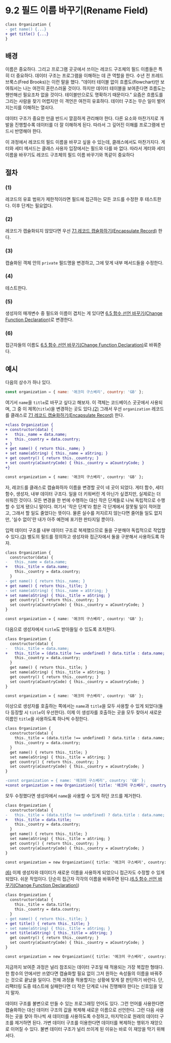 # 9.2 필드 이름 바꾸기(Rename Field)
``` diff
class Organization {
- get name() {...}
+ get title() {...}
}
```
## 배경
이름은 중요하다. 그리고 프로그램 곳곳에서 쓰이는 레코드 구조체의 필드 이름들은 특히 더 중요하다. 데이터 구조는 프로그램을 이해하는 데 큰 역할을 한다. 수년 전 프레드 브룩스(Fred Brooks)는 이런 말을 했다. "데이터 테이블 없이 흐름도(flowchart)만 보여줘서는 나는 여전히 혼란스러울 것이다. 하지만 데이터 테이블을 보여준다면 흐름도는 웬만해선 필요조차 없을 것이다. 테이블만으로도 명확하기 때문이다." 요즘은 흐름도를 그리는 사람을 찾기 어렵지만 이 격언은 여전히 유효하다. 데이터 구조는 무슨 일이 벌어지는지를 이해하는 열쇠다.

데이터 구조가 중요한 만큼 반드시 깔끔하게 관리해야 한다. 다른 요소와 마찬가지로 개발을 진행할수록 데이터를 더 잘 이해하게 된다. 따라서 그 깊어진 이해를 프로그램에 반드시 반영해야 한다.

이 과정에서 레코드의 필드 이름을 바꾸고 싶을 수 있는데, 클래스에서도 마찬가지다. 게터와 세터 메서드는 클래스 사용자 입장에서는 필드와 다를 바 없다. 따라서 게터와 세터 이름을 바꾸기도 레코드 구조체의 필드 이름 바꾸기와 똑같이 중요하다
## 절차
### (1)
레코드의 유효 범위가 제한적이라면 필드에 접근하는 모든 코드를 수정한 후 테스트한다. 이후 단계는 필요없다.
### (2)
레코드가 캡슐화되지 않았다면 우선 [7.1 레코드 캡슐화하기(Encapsulate Record)](https://github.com/wonder13662/refactoring-v2/blob/writing/chapter07/7-1.md) 한다.
### (3)
캡슐화된 객체 안의 `private` 필드명을 변경하고, 그에 맞게 내부 메서드들을 수정한다.
### (4)
테스트한다.
### (5)
생성자의 매개변수 중 필드와 이름이 겹치는 게 있다면 [6.5 함수 선언 바꾸기(Change Function Declaration)](https://github.com/wonder13662/refactoring-v2/blob/writing/chapter06/6-5.md)로 변경한다.
### (6)
접근자들의 이름도 [6.5 함수 선언 바꾸기(Change Function Declaration)](https://github.com/wonder13662/refactoring-v2/blob/writing/chapter06/6-5.md)로 바꿔준다.

## 예시
다음의 상수가 하나 있다.
``` javascript
const organization = { name: '애크미 구스베리', country: 'GB' };
```
여기서 `name`을 `title`로 바꾸고 싶다고 해보자. 이 객체는 코드베이스 곳곳에서 사용되며, 그 중 이 제목(`title`)을 변경하는 곳도 있다.[(2)](https://github.com/wonder13662/refactoring-v2/blob/writing/chapter09/9-2.md#2) 그래서 우선 `organization` 레코드를 클래스로 [7.1 레코드 캡슐화하기(Encapsulate Record)](https://github.com/wonder13662/refactoring-v2/blob/writing/chapter07/7-1.md) 한다.
``` diff
+class Organization {
+ constructor(data) {
+   this._name = data.name;
+   this._country = data.country;
+ }
+ get name() { return this._name; }
+ set name(aString) { this._name = aString; }
+ get country() { return this._country; }
+ set country(aCountryCode) { this._country = aCountryCode; }
+}

const organization = { name: '애크미 구스베리', country: 'GB' };
```
자, 레코드를 클래스로 캡슐화하자 이름을 변경할 곳이 네 곳이 되었다. 게터 함수, 세터 함수, 생성자, 내부 데이터 구조다. 일을 더 키워버린 게 아닌가 싶겠지만, 실제로는 더 쉬워진 것이다. 모든 변경을 한 번에 수행하는 대신 작은 단계들로 나눠 독립적으로 수행할 수 있게 됐으니 말이다. 여기서 '작은 단계'라 함은 각 단계에서 잘못될 일이 적어졌고, 그래서 할 일도 줄었다는 뜻이다. 물론 실수를 저지르지 않는다면 줄어들 일도 없지만, '실수 없이'란 내가 아주 예전에 포기한 판타지일 뿐이다.

입력 데이터 구조를 내부 데이터 구조로 복제했으므로 둘을 구분해야 독립적으로 작업할 수 있다.[(3)](https://github.com/wonder13662/refactoring-v2/blob/writing/chapter09/9-2.md#3) 별도의 필드를 정의하고 생성자와 접근자에서 둘을 구분해서 사용하도록 하자.

``` diff
class Organization {
  constructor(data) {
-   this._name = data.name;
+   this._title = data.name;
    this._country = data.country;
  }
- get name() { return this._name; }
+ get name() { return this._title; }
- set name(aString) { this._name = aString; }
+ set name(aString) { this._title = aString; }
  get country() { return this._country; }
  set country(aCountryCode) { this._country = aCountryCode; }
}

const organization = { name: '애크미 구스베리', country: 'GB' };
```
다음으로 생성자에서 `title`도 받아들일 수 있도록 조치한다.
``` diff
class Organization {
  constructor(data) {
-   this._title = data.name;
+   this._title = (data.title !== undefined) ? data.title : data.name;
    this._country = data.country;
  }
  get name() { return this._title; }
  set name(aString) { this._title = aString; }
  get country() { return this._country; }
  set country(aCountryCode) { this._country = aCountryCode; }
}

const organization = { name: '애크미 구스베리', country: 'GB' };
```
이상으로 생성자를 호출하는 쪽에서는 `name`과 `title`을 모두 사용할 수 있게 되었다(둘 다 등장할 시 `title`이 우선한다). 이제 이 생성자를 호출하는 곳을 모두 찾아서 새로운 이름인 `title`을 사용하도록 하나씩 수정한다.
``` diff
class Organization {
  constructor(data) {
    this._title = (data.title !== undefined) ? data.title : data.name;
    this._country = data.country;
  }
  get name() { return this._title; }
  set name(aString) { this._title = aString; }
  get country() { return this._country; }
  set country(aCountryCode) { this._country = aCountryCode; }
}

-const organization = { name: '애크미 구스베리', country: 'GB' };
+const organization = new Organization({ title: '애크미 구스베리', country: 'GB' });
```
모두 수정했다면 생성자에서 `name`을 사용할 수 있게 하던 코드를 제거한다.
``` diff
class Organization {
  constructor(data) {
-   this._title = (data.title !== undefined) ? data.title : data.name;
+   this._title = data.title;
    this._country = data.country;
  }
  get name() { return this._title; }
  set name(aString) { this._title = aString; }
  get country() { return this._country; }
  set country(aCountryCode) { this._country = aCountryCode; }
}

const organization = new Organization({ title: '애크미 구스베리', country: 'GB' });
```
[(6)](https://github.com/wonder13662/refactoring-v2/blob/writing/chapter09/9-2.md#6) 이제 생성자와 데이터가 새로운 이름을 사용하게 되었으니 접근자도 수정할 수 있게 되었다. 쉬운 작업이다. 단순히 접근자 각각의 이름을 바꿔주면 된다.([6.5 함수 선언 바꾸기(Change Function Declaration)](https://github.com/wonder13662/refactoring-v2/blob/writing/chapter06/6-5.md))
``` diff
class Organization {
  constructor(data) {
    this._title = data.title;
    this._country = data.country;
  }
- get name() { return this._title; }
+ get title() { return this._title; }
- set name(aString) { this._title = aString; }
+ set title(aString) { this._title = aString; }
  get country() { return this._country; }
  set country(aCountryCode) { this._country = aCountryCode; }
}

const organization = new Organization({ title: '애크미 구스베리', country: 'GB' });
```
지금까지 보여준 과정은 널리 참조되는 데이터 구조일 때 적용되는 가장 복잡한 형태다. 한 함수의 안에서만 쓰였다면 캡슐화할 필요 없이 그저 원하는 속성들의 이름을 바꿔주는 것으로 끝났을 일이다. 전체 과정을 적용할지는 상황에 맞게 잘 판단하기 바란다. 단, 리팩터링 도중 테스트에 실패한다면 더 작은 단계로 나눠 진행해야 한다는 신호임을 잊지 말자.

데이터 구조를 불변으로 만들 수 있는 프로그래밍 언어도 있다. 그런 언어를 사용한다면 캡슐화하는 대신 데이터 구조의 값을 복제해 새로운 이름으로 선언한다. 그런 다음 사용하는 곳을 찾아 하나씩 새 데이터를 사용하도록 수정하고, 마지막으로 원래의 데이터 구조를 제거하면 된다. 가변 데이터 구조를 이용한다면 데이터를 복제하는 행위가 재앙으로 이어질 수 있다. 불변 데이터 구조가 널리 쓰이게 된 이유는 바로 이 재앙을 막기 위해서다.